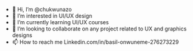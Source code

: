 - 👋 Hi, I’m @chukwunazo
- 👀 I’m interested in UI/UX design
- 🌱 I’m currently learning UI/UX courses
- 💞️ I’m looking to collaborate on any project related to UX and graphics designs
- 📫 How to reach me Linkedin.com/in/basil-onwuneme-276273229
